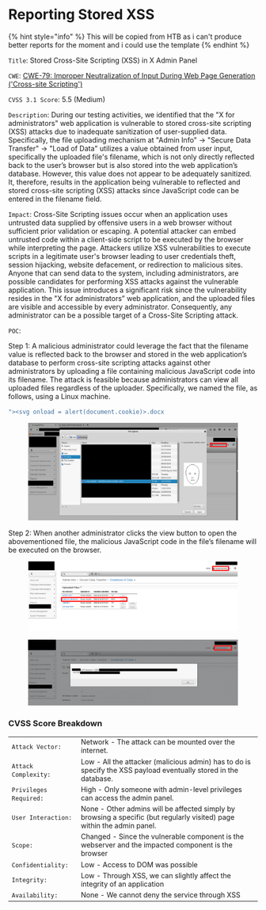 # Reporting Stored XSS

{% hint style="info" %}
This will be copied from HTB as i can't produce better reports for the moment and i could use the template
{% endhint %}

`Title`: Stored Cross-Site Scripting (XSS) in X Admin Panel

`CWE`: [CWE-79: Improper Neutralization of Input During Web Page Generation ('Cross-site Scripting')](https://cwe.mitre.org/data/definitions/79.html)

`CVSS 3.1 Score`: 5.5 (Medium)

`Description`: During our testing activities, we identified that the "X for administrators" web application is vulnerable to stored cross-site scripting (XSS) attacks due to inadequate sanitization of user-supplied data. Specifically, the file uploading mechanism at "Admin Info" -> "Secure Data Transfer" -> "Load of Data" utilizes a value obtained from user input, specifically the uploaded file's filename, which is not only directly reflected back to the user’s browser but is also stored into the web application’s database. However, this value does not appear to be adequately sanitized. It, therefore, results in the application being vulnerable to reflected and stored cross-site scripting (XSS) attacks since JavaScript code can be entered in the filename field.

`Impact`: Cross-Site Scripting issues occur when an application uses untrusted data supplied by offensive users in a web browser without sufficient prior validation or escaping. A potential attacker can embed untrusted code within a client-side script to be executed by the browser while interpreting the page. Attackers utilize XSS vulnerabilities to execute scripts in a legitimate user's browser leading to user credentials theft, session hijacking, website defacement, or redirection to malicious sites. Anyone that can send data to the system, including administrators, are possible candidates for performing XSS attacks against the vulnerable application. This issue introduces a significant risk since the vulnerability resides in the "X for administrators” web application, and the uploaded files are visible and accessible by every administrator. Consequently, any administrator can be a possible target of a Cross-Site Scripting attack.

`POC`:

Step 1: A malicious administrator could leverage the fact that the filename value is reflected back to the browser and stored in the web application’s database to perform cross-site scripting attacks against other administrators by uploading a file containing malicious JavaScript code into its filename. The attack is feasible because administrators can view all uploaded files regardless of the uploader. Specifically, we named the file, as follows, using a Linux machine.

```javascript
"><svg onload = alert(document.cookie)>.docx
```

<figure><img src="../../../.gitbook/assets/image (4) (1) (1) (1) (1) (1) (1) (1) (1).png" alt=""><figcaption></figcaption></figure>

Step 2: When another administrator clicks the view button to open the abovementioned file, the malicious JavaScript code in the file’s filename will be executed on the browser.

<figure><img src="../../../.gitbook/assets/image (1) (1) (1) (1) (1) (1) (1) (1) (1) (1) (1) (1) (1) (1) (1) (1) (1).png" alt=""><figcaption></figcaption></figure>

<figure><img src="../../../.gitbook/assets/image (3) (1) (1) (1) (1) (1) (1) (1) (1) (1) (1) (1) (1).png" alt=""><figcaption></figcaption></figure>

### CVSS Score Breakdown

|                        |                                                                                                                         |
| ---------------------- | ----------------------------------------------------------------------------------------------------------------------- |
| `Attack Vector:`       | Network - The attack can be mounted over the internet.                                                                  |
| `Attack Complexity:`   | Low - All the attacker (malicious admin) has to do is specify the XSS payload eventually stored in the database.        |
| `Privileges Required:` | High - Only someone with admin-level privileges can access the admin panel.                                             |
| `User Interaction:`    | None - Other admins will be affected simply by browsing a specific (but regularly visited) page within the admin panel. |
| `Scope:`               | Changed - Since the vulnerable component is the webserver and the impacted component is the browser                     |
| `Confidentiality:`     | Low - Access to DOM was possible                                                                                        |
| `Integrity:`           | Low - Through XSS, we can slightly affect the integrity of an application                                               |
| `Availability:`        | None - We cannot deny the service through XSS                                                                           |
